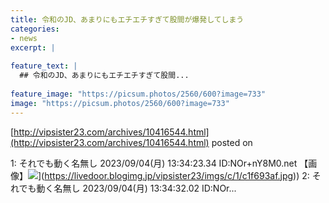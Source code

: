 ```yaml
---
title: 令和のJD、あまりにもエチエチすぎて股間が爆発してしまう
categories:
- news
excerpt: |
  
feature_text: |
  ## 令和のJD、あまりにもエチエチすぎて股間...
  
feature_image: "https://picsum.photos/2560/600?image=733"
image: "https://picsum.photos/2560/600?image=733"
---
```


[http://vipsister23.com/archives/10416544.html](http://vipsister23.com/archives/10416544.html)
posted on 

<!--more-->

1: それでも動く名無し 2023/09/04(月) 13:34:23.34 ID:NOr+nY8M0.net 【画像】![](https://livedoor.blogimg.jp/vipsister23/imgs/d/7/d7512ccd.jpg[https://livedoor.blogimg.jp/vipsister23/imgs/c/1/c1f693af.jpg)](https://livedoor.blogimg.jp/vipsister23/imgs/c/1/c1f693af.jpg)) 2: それでも動く名無し 2023/09/04(月) 13:34:32.02 ID:NOr...
